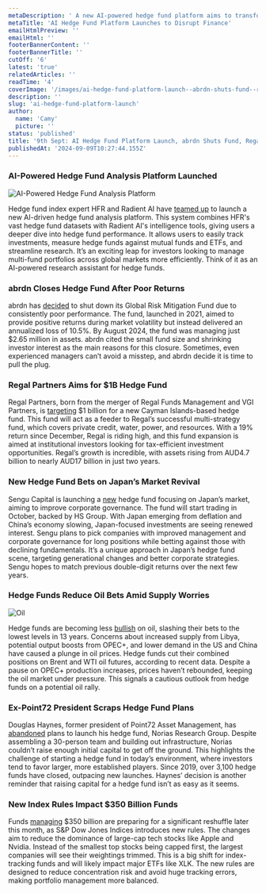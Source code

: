 ```yaml
---
metaDescription: ' A new AI-powered hedge fund platform aims to transform financial markets. Discover how automation and machine learning are reshaping investments.'
metaTitle: 'AI Hedge Fund Platform Launches to Disrupt Finance'
emailHtmlPreview: ''
emailHtml: ''
footerBannerContent: ''
footerBannerTitle: ''
cutOff: '6'
latest: 'true'
relatedArticles: ''
readTime: '4'
coverImage: '/images/ai-hedge-fund-platform-launch--abrdn-shuts-fund--regal-targets-1b-1-E2MD.webp'
description: ''
slug: 'ai-hedge-fund-platform-launch'
author:
  name: 'Camy'
  picture: ''
status: 'published'
title: '9th Sept: AI Hedge Fund Platform Launch, abrdn Shuts Fund, Regal Targets $1B'
publishedAt: '2024-09-09T10:27:44.155Z'
---
```


### AI-Powered Hedge Fund Analysis Platform Launched

![AI-Powered Hedge Fund Analysis Platform](/images/ai-hedge-fund-platform-launch--abrdn-shuts-fund--regal-targets-1b-1-MwOT.webp)

Hedge fund index expert HFR and Radient AI have [teamed up](https://www.hedgeweek.com/hfr-and-radient-launch-ai-driven-hedge-fund-analysis-platform/) to launch a new AI-driven hedge fund analysis platform. This system combines HFR's vast hedge fund datasets with Radient AI's intelligence tools, giving users a deeper dive into hedge fund performance. It allows users to easily track investments, measure hedge funds against mutual funds and ETFs, and streamline research. It’s an exciting leap for investors looking to manage multi-fund portfolios across global markets more efficiently. Think of it as an AI-powered research assistant for hedge funds.

### abrdn Closes Hedge Fund After Poor Returns

abrdn has [decided](https://www.hedgeweek.com/abrdn-shuts-struggling-hedge-fund-amid-poor-performance/#:~:text=abrdn%20has%20closed%20its%20Global,report%20by%20the%20Financial%20Standard.) to shut down its Global Risk Mitigation Fund due to consistently poor performance. The fund, launched in 2021, aimed to provide positive returns during market volatility but instead delivered an annualized loss of 10.5%. By August 2024, the fund was managing just $2.65 million in assets. abrdn cited the small fund size and shrinking investor interest as the main reasons for this closure. Sometimes, even experienced managers can’t avoid a misstep, and abrdn decide it is time to pull the plug.

### Regal Partners Aims for $1B Hedge Fund

Regal Partners, born from the merger of Regal Funds Management and VGI Partners, is [targeting](https://www.hedgeweek.com/regal-partners-eyes-1bn-for-new-cayman-islands-fund/) $1 billion for a new Cayman Islands-based hedge fund. This fund will act as a feeder to Regal’s successful multi-strategy fund, which covers private credit, water, power, and resources. With a 19% return since December, Regal is riding high, and this fund expansion is aimed at institutional investors looking for tax-efficient investment opportunities. Regal’s growth is incredible, with assets rising from AUD4.7 billion to nearly AUD17 billion in just two years.

### New Hedge Fund Bets on Japan’s Market Revival

Sengu Capital is launching a [new](https://www.bnnbloomberg.ca/business/company-news/2024/09/08/new-hedge-fund-gains-backing-for-bets-on-japan-market-revival/) hedge fund focusing on Japan’s market, aiming to improve corporate governance. The fund will start trading in October, backed by HS Group. With Japan emerging from deflation and China’s economy slowing, Japan-focused investments are seeing renewed interest. Sengu plans to pick companies with improved management and corporate governance for long positions while betting against those with declining fundamentals. It’s a unique approach in Japan’s hedge fund scene, targeting generational changes and better corporate strategies. Sengu hopes to match previous double-digit returns over the next few years.

### Hedge Funds Reduce Oil Bets Amid Supply Worries

![Oil](/images/ai-hedge-fund-platform-launch--abrdn-shuts-fund--regal-targets-1b-2-cwNj.webp)

Hedge funds are becoming less [bullish](https://www.bnnbloomberg.ca/investing/2024/09/06/hedge-funds-slash-bets-on-an-oil-rally-to-lowest-ever-amid-rout/) on oil, slashing their bets to the lowest levels in 13 years. Concerns about increased supply from Libya, potential output boosts from OPEC+, and lower demand in the US and China have caused a plunge in oil prices. Hedge funds cut their combined positions on Brent and WTI oil futures, according to recent data. Despite a pause on OPEC+ production increases, prices haven’t rebounded, keeping the oil market under pressure. This signals a cautious outlook from hedge funds on a potential oil rally.

### Ex-Point72 President Scraps Hedge Fund Plans

Douglas Haynes, former president of Point72 Asset Management, has [abandoned](https://www.bnnbloomberg.ca/investing/2024/09/06/ex-point72-president-haynes-abandons-plan-to-start-hedge-fund/) plans to launch his hedge fund, Norias Research Group. Despite assembling a 30-person team and building out infrastructure, Norias couldn’t raise enough initial capital to get off the ground. This highlights the challenge of starting a hedge fund in today’s environment, where investors tend to favor larger, more established players. Since 2019, over 3,100 hedge funds have closed, outpacing new launches. Haynes’ decision is another reminder that raising capital for a hedge fund isn’t as easy as it seems.

### New Index Rules Impact $350 Billion Funds

Funds [managing](https://www.bnnbloomberg.ca/business/company-news/2024/09/06/funds-with-350-billion-are-exposed-to-sps-new-index-cap-rules/) $350 billion are preparing for a significant reshuffle later this month, as S&P Dow Jones Indices introduces new rules. The changes aim to reduce the dominance of large-cap tech stocks like Apple and Nvidia. Instead of the smallest top stocks being capped first, the largest companies will see their weightings trimmed. This is a big shift for index-tracking funds and will likely impact major ETFs like XLK. The new rules are designed to reduce concentration risk and avoid huge tracking errors, making portfolio management more balanced.